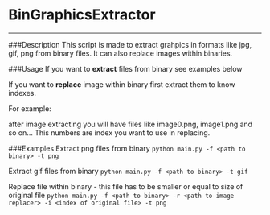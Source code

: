 # BinGraphicsExtractor
---
###Description
This script is made to extract grahpics in formats like jpg, gif, png from binary files.
It can also replace images within binaries.

###Usage
If you want to **extract** files from binary see examples below

If you want to **replace** image within binary first extract them to know indexes.

For example:

after image extracting you will have files like image0.png, image1.png and so on... This numbers are index you want to use in replacing.
 
###Examples
Extract png files from binary
```python main.py -f <path to binary> -t png```

Extract gif files from binary
```python main.py -f <path to binary> -t gif```

Replace file within binary - this file has to be smaller or equal to size of original file
```python main.py -f <path to binary> -r <path to image replacer> -i <index of original file> -t png```  